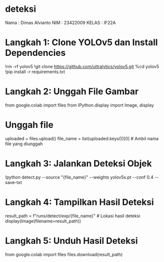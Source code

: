 # deteksi

Nama : Dimas Alvianto
NIM : 23422009
KELAS : IF22A

# Langkah 1: Clone YOLOv5 dan Install Dependencies
!rm -rf yolov5
!git clone https://github.com/ultralytics/yolov5.git
%cd yolov5
!pip install -r requirements.txt

# Langkah 2: Unggah File Gambar
from google.colab import files
from IPython.display import Image, display

# Unggah file
uploaded = files.upload()
file_name = list(uploaded.keys())[0]  # Ambil nama file yang diunggah

# Langkah 3: Jalankan Deteksi Objek
!python detect.py --source "{file_name}" --weights yolov5s.pt --conf 0.4 --save-txt

# Langkah 4: Tampilkan Hasil Deteksi
result_path = f"runs/detect/exp/{file_name}"  # Lokasi hasil deteksi
display(Image(filename=result_path))

# Langkah 5: Unduh Hasil Deteksi
from google.colab import files
files.download(result_path)
